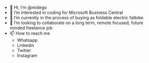 - 👋 Hi, I’m @midego
- 👀 I’m interested in coding for Microsoft Business Central
- 🌱 I’m currently in the process of buying as foldable electric fatbike.
- 💞️ I’m looking to collaborate on a long term, remote focused, future minded freelance job
- 📫 How to reach me 
  - Whatsapp
  - Linkedin
  - Twitter
  - Instagram

<!---
midego1/midego1 is a ✨ special ✨ repository because its `README.md` (this file) appears on your GitHub profile.
You can click the Preview link to take a look at your changes.
--->
